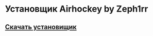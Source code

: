 # Установщик Airhockey by Zeph1rr

## [Скачать установищик](https://github.com/Zeph1rr/AirHockey/raw/master/Setup/AirHockeySetup.ZIP)
